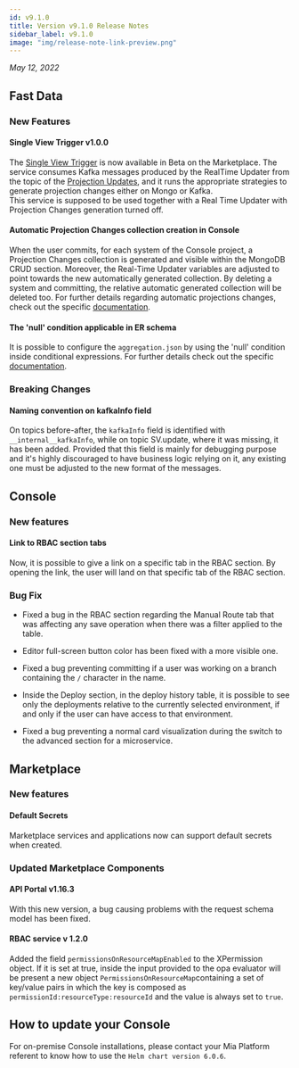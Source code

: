 ```yaml
---
id: v9.1.0
title: Version v9.1.0 Release Notes
sidebar_label: v9.1.0
image: "img/release-note-link-preview.png"
---
```


_May 12, 2022_

## Fast Data

### New Features

#### Single View Trigger v1.0.0

The [Single View Trigger](../../fast_data/single_view_trigger/overview.md) is now available in Beta on the Marketplace.
The service consumes Kafka messages produced by the RealTime Updater from the topic of the [Projection Updates](/docs/fast_data/real_time_updater/manual-configuration#kafka-projection-updates-configuration-1), and it runs the appropriate strategies to generate projection changes either on Mongo or Kafka.   
This service is supposed to be used together with a Real Time Updater with Projection Changes generation turned off.

#### Automatic Projection Changes collection creation in Console

When the user commits, for each system of the Console project, a Projection Changes collection is generated and visible within the MongoDB CRUD section. Moreover, the Real-Time Updater variables are adjusted to point towards the new automatically generated collection. By deleting a system and committing, the relative automatic generated collection will be deleted too. For further details regarding automatic projections changes, check out the specific [documentation](../../fast_data/create_projection#projections-changes).

#### The 'null' condition applicable in ER schema

It is possible to configure the `aggregation.json` by using the 'null' condition inside conditional expressions. For further details check out the specific [documentation](../../fast_data/single_view_creator/low_code_configuration.md#null-value-inside-conditional-expression).

### Breaking Changes

#### Naming convention on kafkaInfo field

On topics before-after, the `kafkaInfo` field is identified with `__internal__kafkaInfo`, while on topic SV.update, where it was missing, it has been added. Provided that this field is mainly for debugging purpose and it's highly discouraged to have business logic relying on it, any existing one must be adjusted to the new format of the messages.

## Console

### New features

#### Link to RBAC section tabs

Now, it is possible to give a link on a specific tab in the RBAC section. By opening the link, the user will land on that specific tab of the RBAC section.

### Bug Fix

- Fixed a bug in the RBAC section regarding the Manual Route tab that was affecting any save operation when there was a filter applied to the table.

- Editor full-screen button color has been fixed with a more visible one.

- Fixed a bug preventing committing if a user was working on a branch containing the `/` character in the name.

- Inside the Deploy section, in the deploy history table, it is possible to see only the deployments relative to the currently selected environment, if and only if the user can have access to that environment.

- Fixed a bug preventing a normal card visualization during the switch to the advanced section for a microservice.

## Marketplace

### New features

#### Default Secrets

Marketplace services and applications now can support default secrets when created.

### Updated Marketplace Components

#### API Portal v1.16.3

With this new version, a bug causing problems with the request schema model has been fixed.

#### RBAC service v 1.2.0
Added the field `permissionsOnResourceMapEnabled` to the XPermission object. If it is set at true, inside the input provided to the opa evaluator will be present a new object `PermissionsOnResourceMap`containing a set of key/value pairs in which the key is composed as `permissionId:resourceType:resourceId` and the value is always set to `true`.

## How to update your Console

For on-premise Console installations, please contact your Mia Platform referent to know how to use the `Helm chart version 6.0.6`.
